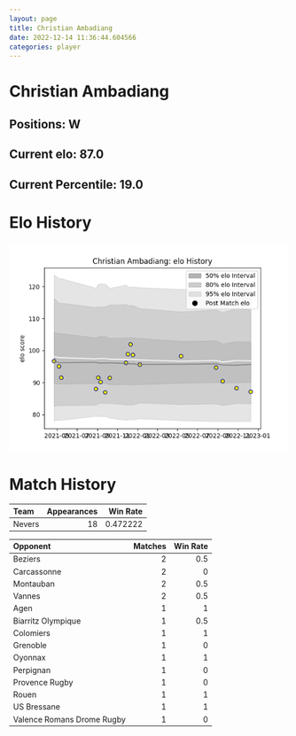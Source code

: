 ```yaml
---  
layout: page  
title: Christian Ambadiang  
date: 2022-12-14 11:36:44.604566  
categories: player  
---
```

# Christian Ambadiang

## Positions: W

## Current elo: 87.0

## Current Percentile: 19.0

# Elo History


![elo history](history_ChristianAmbadiang.png)
# Match History


| Team   |   Appearances |   Win Rate |
|:-------|--------------:|-----------:|
| Nevers |            18 |   0.472222 |

| Opponent                   |   Matches |   Win Rate |
|:---------------------------|----------:|-----------:|
| Beziers                    |         2 |        0.5 |
| Carcassonne                |         2 |        0   |
| Montauban                  |         2 |        0.5 |
| Vannes                     |         2 |        0.5 |
| Agen                       |         1 |        1   |
| Biarritz Olympique         |         1 |        0.5 |
| Colomiers                  |         1 |        1   |
| Grenoble                   |         1 |        0   |
| Oyonnax                    |         1 |        1   |
| Perpignan                  |         1 |        0   |
| Provence Rugby             |         1 |        0   |
| Rouen                      |         1 |        1   |
| US Bressane                |         1 |        1   |
| Valence Romans Drome Rugby |         1 |        0   |